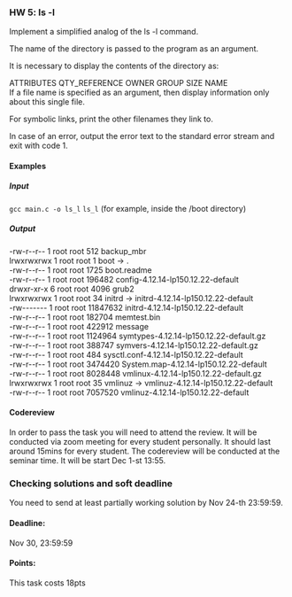 ### HW 5: ls -l


Implement a simplified analog of the ls -l command.

The name of the directory is passed to the program as an argument.

It is necessary to display the contents of the directory as:

ATTRIBUTES QTY_REFERENCE OWNER GROUP SIZE NAME \
If a file name is specified as an argument, then display information only about this single file.

For symbolic links, print the other filenames they link to.

In case of an error, output the error text to the standard error stream and exit with code 1.


#### Examples

##### Input
`gcc main.c -o ls_l`
`ls_l` (for example, inside the /boot directory)

##### Output

-rw-r--r-- 1 root root      512 backup_mbr \
lrwxrwxrwx 1 root root        1 boot -> . \
-rw-r--r-- 1 root root     1725 boot.readme \
-rw-r--r-- 1 root root   196482 config-4.12.14-lp150.12.22-default \
drwxr-xr-x 6 root root     4096 grub2 \
lrwxrwxrwx 1 root root       34 initrd -> initrd-4.12.14-lp150.12.22-default \
-rw------- 1 root root 11847632 initrd-4.12.14-lp150.12.22-default \
-rw-r--r-- 1 root root   182704 memtest.bin \
-rw-r--r-- 1 root root   422912 message \
-rw-r--r-- 1 root root  1124964 symtypes-4.12.14-lp150.12.22-default.gz \
-rw-r--r-- 1 root root   388747 symvers-4.12.14-lp150.12.22-default.gz \
-rw-r--r-- 1 root root      484 sysctl.conf-4.12.14-lp150.12.22-default \
-rw-r--r-- 1 root root  3474420 System.map-4.12.14-lp150.12.22-default \
-rw-r--r-- 1 root root  8028448 vmlinux-4.12.14-lp150.12.22-default.gz \
lrwxrwxrwx 1 root root       35 vmlinuz -> vmlinuz-4.12.14-lp150.12.22-default \
-rw-r--r-- 1 root root  7057520 vmlinuz-4.12.14-lp150.12.22-default

#### Codereview
In order to pass the task you will need to attend the review. It will be conducted via zoom meeting for every student personally. It should last around 15mins for every student. The codereview will be conducted at the seminar time. It will be start Dec 1-st 13:55.

### Checking solutions and soft deadline
You need to send at least partially working solution by Nov 24-th 23:59:59.

#### Deadline:
Nov 30, 23:59:59

#### Points:
This task costs 18pts
